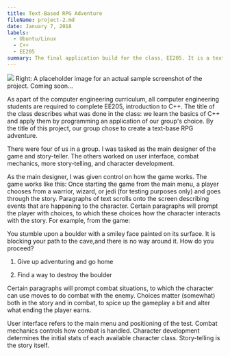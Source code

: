 ```yaml
---
title: Text-Based RPG Adventure
fileName: project-2.md
date: January 7, 2018
labels:
  - Ubuntu/Linux
  - C++
  - EE205
summary: The final application build for the class, EE205. It is a text-based RPG game. 
---
```


<img class="ui medium right floated rounded image" src="/images/project2pic.png">
Right: A placeholder image for an actual sample screenshot of the project. Coming soon... 

As apart of the computer engineering curriculum, all computer engineering students are required to complete EE205, introduction to C++. The title of the class describes what was done in the class: we learn the basics of C++ and apply them by programming an application of our group's choice. By the title of this project, our group chose to create a text-base RPG adventure. 

There were four of us in a group. I was tasked as the main designer of the game and story-teller. The others worked on user interface, combat mechanics, more story-telling, and character development. 

As the main designer, I was given control on how the game works. The game works like this: Once starting the game from the main menu, a player chooses from a warrior, wizard, or jedi (for testing purposes only) and goes through the story. Paragraphs of text scrolls onto the screen describing events that are happening to the character. Certain paragraphs will prompt the player with choices, to which these choices how the character interacts with the story. For example, from the game:                                    

You stumble upon a boulder with a smiley face painted on its surface. It is blocking your path to the cave,and there is no way around it. How do you proceed?                                                                                                                  
  1. Give up adventuring and go home                                                                       
  
  2. Find a way to destroy the boulder                                                                    

Certain paragraphs will prompt combat situations, to which the character can use moves to do combat with the enemy. Choices matter (somewhat) both in the story and in combat, to spice up the gameplay a bit and alter what ending the player earns. 

User interface refers to the main menu and positioning of the test. Combat mechanics controls how combat is handled. Character development determines the initial stats of each available character class. Story-telling is the story itself.



